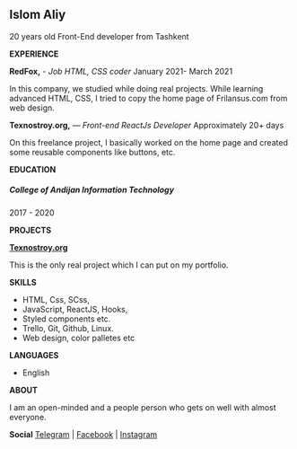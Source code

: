 ## Islom Aliy
 20 years old Front-End developer from Tashkent

**EXPERIENCE**

 **RedFox,** - *Job HTML, CSS coder*
  January 2021- March 2021
  
  In this company, we studied while doing real projects. While learning advanced HTML, CSS, I tried 
  to copy the home page of Frilansus.com from web design.

 **Texnostroy.org,** — *Front-end ReactJs Developer*
  Approximately 20+ days

  On this freelance project, I basically worked on the home page and created some reusable components  like buttons, etc.


 **EDUCATION**
 
#####  College of  Andijan Information Technology
  2017 - 2020

 **PROJECTS**

  [**Texnostroy.org**](https://texnostroy.org)
  
  This is the only real project which I can put on my portfolio.

 **SKILLS**
  
  - HTML, Css, SCss,
  - JavaScript, ReactJS, Hooks,
  - Styled components etc.
  - Trello, Git, Github, Linux.
  - Web design, color palletes etc

 **LANGUAGES**
  
 - English

  **ABOUT**

  I am an open-minded and a people person who  gets on well with almost everyone.

 **Social**
  [Telegram](https://t.me/islomaliy74) | [Facebook](https://facebook.com/theislomaliy) | [Instagram](https://instagram.com/islomaliy74)
